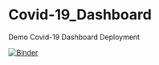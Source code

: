 # Covid-19_Dashboard
Demo Covid-19 Dashboard Deployment

[![Binder](https://mybinder.org/badge_logo.svg)](https://mybinder.org/v2/gh/yiang001/Covid-19_Dashboard/HEAD?labpath=voila%2Frender%2FDashboard.ipynb)
